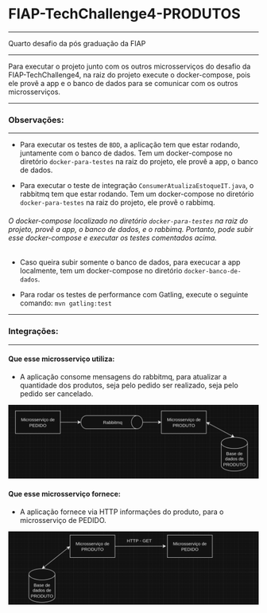 # FIAP-TechChallenge4-PRODUTOS

---

Quarto desafio da pós graduação da FIAP

---

Para executar o projeto junto com os outros microsserviços do desafio da FIAP-TechChallenge4,  na raiz do
projeto execute o docker-compose, pois ele provê a app e o banco de dados para se comunicar com os outros
microsserviços.

---

### Observações:

---

- Para executar os testes de `BDD`, a aplicação tem que estar rodando, juntamente com o banco de dados. Tem um docker-compose no diretório `docker-para-testes` na raiz do projeto, ele provê a app, o banco de dados.


- Para executar o teste de integração `ConsumerAtualizaEstoqueIT.java`, o rabbitmq tem que estar rodando. Tem um docker-compose no diretório `docker-para-testes` na raiz do projeto, ele provê o rabbimq.

###### O docker-compose localizado no diretório `docker-para-testes` na raiz do projeto, provê a app, o banco de dados, e o rabbimq. Portanto, pode subir esse docker-compose e executar os testes comentados acima.

- Caso queira subir somente o banco de dados, para execucar a app localmente, tem um docker-compose no diretório `docker-banco-de-dados`.


- Para rodar os testes de performance com Gatling, execute o seguinte comando: `mvn gatling:test`

---

### Integrações:

---

#### Que esse microsserviço utiliza:

- A aplicação consome mensagens do rabbitmq, para atualizar a quantidade dos produtos, seja pelo pedido ser realizado,
seja pelo pedido ser cancelado.

![img.png](integracao_utiliza.png)

#### Que esse microsserviço fornece:

- A aplicação fornece via HTTP informações do produto, para o microsserviço de PEDIDO.

![img_1.png](integracao_fornece.png)
